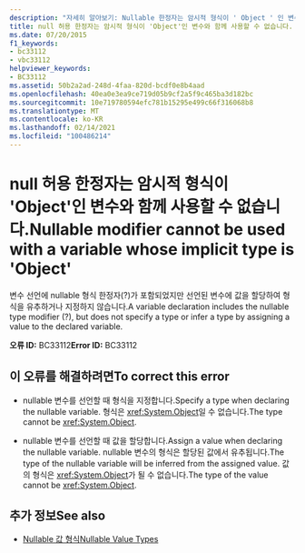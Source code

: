 ```yaml
---
description: "자세히 알아보기: Nullable 한정자는 암시적 형식이 ' Object ' 인 변수와 함께 사용할 수 없습니다."
title: null 허용 한정자는 암시적 형식이 'Object'인 변수와 함께 사용할 수 없습니다.
ms.date: 07/20/2015
f1_keywords:
- bc33112
- vbc33112
helpviewer_keywords:
- BC33112
ms.assetid: 50b2a2ad-248d-4faa-820d-bcdf0e8b4aad
ms.openlocfilehash: 40ea0e3ea9ce719d05b9cf2a5f9c465ba3d182bc
ms.sourcegitcommit: 10e719780594efc781b15295e499c66f316068b8
ms.translationtype: MT
ms.contentlocale: ko-KR
ms.lasthandoff: 02/14/2021
ms.locfileid: "100486214"
---
```

# <a name="nullable-modifier-cannot-be-used-with-a-variable-whose-implicit-type-is-object"></a><span data-ttu-id="6236d-103">null 허용 한정자는 암시적 형식이 'Object'인 변수와 함께 사용할 수 없습니다.</span><span class="sxs-lookup"><span data-stu-id="6236d-103">Nullable modifier cannot be used with a variable whose implicit type is 'Object'</span></span>

<span data-ttu-id="6236d-104">변수 선언에 nullable 형식 한정자(?)가 포함되었지만 선언된 변수에 값을 할당하여 형식을 유추하거나 지정하지 않습니다.</span><span class="sxs-lookup"><span data-stu-id="6236d-104">A variable declaration includes the nullable type modifier (?), but does not specify a type or infer a type by assigning a value to the declared variable.</span></span>  
  
 <span data-ttu-id="6236d-105">**오류 ID:** BC33112</span><span class="sxs-lookup"><span data-stu-id="6236d-105">**Error ID:** BC33112</span></span>  
  
## <a name="to-correct-this-error"></a><span data-ttu-id="6236d-106">이 오류를 해결하려면</span><span class="sxs-lookup"><span data-stu-id="6236d-106">To correct this error</span></span>  
  
- <span data-ttu-id="6236d-107">nullable 변수를 선언할 때 형식을 지정합니다.</span><span class="sxs-lookup"><span data-stu-id="6236d-107">Specify a type when declaring the nullable variable.</span></span> <span data-ttu-id="6236d-108">형식은 <xref:System.Object>일 수 없습니다.</span><span class="sxs-lookup"><span data-stu-id="6236d-108">The type cannot be <xref:System.Object>.</span></span>  
  
- <span data-ttu-id="6236d-109">nullable 변수를 선언할 때 값을 할당합니다.</span><span class="sxs-lookup"><span data-stu-id="6236d-109">Assign a value when declaring the nullable variable.</span></span> <span data-ttu-id="6236d-110">nullable 변수의 형식은 할당된 값에서 유추됩니다.</span><span class="sxs-lookup"><span data-stu-id="6236d-110">The type of the nullable variable will be inferred from the assigned value.</span></span> <span data-ttu-id="6236d-111">값의 형식은 <xref:System.Object>가 될 수 없습니다.</span><span class="sxs-lookup"><span data-stu-id="6236d-111">The type of the value cannot be <xref:System.Object>.</span></span>  
  
## <a name="see-also"></a><span data-ttu-id="6236d-112">추가 정보</span><span class="sxs-lookup"><span data-stu-id="6236d-112">See also</span></span>

- [<span data-ttu-id="6236d-113">Nullable 값 형식</span><span class="sxs-lookup"><span data-stu-id="6236d-113">Nullable Value Types</span></span>](../programming-guide/language-features/data-types/nullable-value-types.md)
